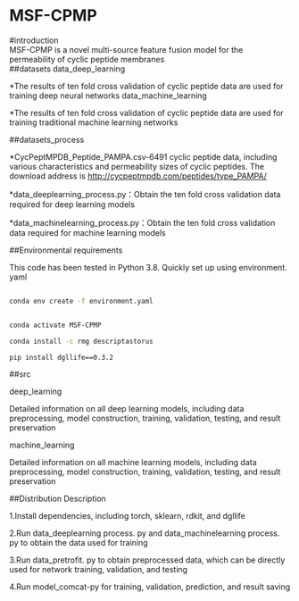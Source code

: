 # MSF-CPMP

#introduction   
MSF-CPMP is a novel multi-source feature fusion model for the permeability of cyclic peptide membranes   
##datasets
data_deep_learning

*The results of ten fold cross validation of cyclic peptide data are used for training deep neural networks
data_machine_learning

*The results of ten fold cross validation of cyclic peptide data are used for training traditional machine learning networks

##datasets_process

*CycPeptMPDB_Peptide_PAMPA.csv-6491 cyclic peptide data, including various characteristics and permeability sizes of cyclic peptides. The download address is http://cycpeptmpdb.com/peptides/type_PAMPA/

*data_deeplearning_process.py：Obtain the ten fold cross validation data required for deep learning models

*data_machinelearning_process.py：Obtain the ten fold cross validation data required for machine learning models

##Environmental requirements

This code has been tested in Python 3.8. Quickly set up using environment. yaml

```bash

conda env create -f environment.yaml

```

```bash

conda activate MSF-CPMP

conda install -c rmg descriptastorus

pip install dgllife==0.3.2

```
##src

deep_learning

Detailed information on all deep learning models, including data preprocessing, model construction, training, validation, testing, and result preservation

machine_learning

Detailed information on all machine learning models, including data preprocessing, model construction, training, validation, testing, and result preservation

##Distribution Description

1.Install dependencies, including torch, sklearn, rdkit, and dgllife 

2.Run data_deeplearning process. py and data_machinelearning process. py to obtain the data used for training

3.Run data_pretrofit. py to obtain preprocessed data, which can be directly used for network training, validation, and testing

4.Run model_comcat-py for training, validation, prediction, and result saving
